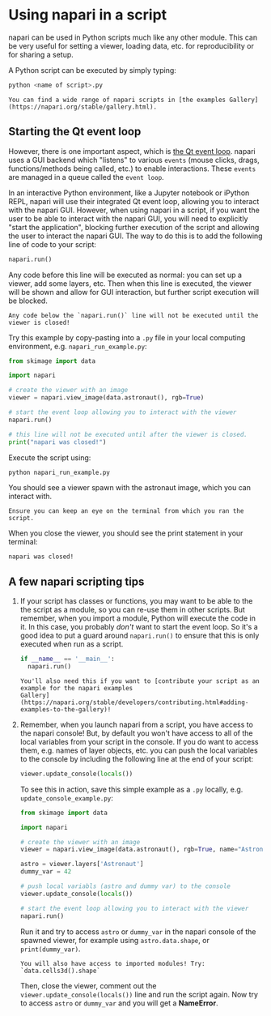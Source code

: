 # Using napari in a script

napari can be used in Python scripts much like any other module. This can be very useful
for setting a viewer, loading data, etc. for  reproducibility or for sharing a setup.

A Python script can be executed by simply typing:

```bash
python <name of script>.py
```

```{tip}
You can find a wide range of napari scripts in [the examples Gallery](https://napari.org/stable/gallery.html).
```

## Starting the Qt event loop

However, there is one important aspect, which is [the Qt event loop](https://napari.org/stable/guides/event_loop.html#an-introduction-to-the-event-loop-in-napari). napari uses a GUI backend which
"listens" to various `events` (mouse clicks, drags, functions/methods being called, etc.) to 
enable interactions. These `events` are managed in a queue called the `event loop`.   

In an interactive Python environment, like a Jupyter notebook or iPython REPL, napari will use their 
integrated Qt event loop, allowing you to interact with the napari GUI. However, when using napari 
in a script, if you want the user to be able to interact with the napari GUI, you will need to 
explicitly "start the application", blocking further execution of the script and allowing the user 
to interact the napari GUI. The way to do this is to add the following line of code to your script:

```Python
napari.run()
```

Any code before this line will be executed as normal: you can set up a viewer, add some layers, etc.
Then when this line is executed, the viewer will be shown and allow for GUI interaction, but further
script execution will be blocked. 

```{important}
Any code below the `napari.run()` line will not be executed until the viewer is closed!
```

Try this example by copy-pasting into a `.py` file in your local computing environment, e.g.
`napari_run_example.py`:

```Python
from skimage import data

import napari

# create the viewer with an image
viewer = napari.view_image(data.astronaut(), rgb=True)

# start the event loop allowing you to interact with the viewer
napari.run()

# this line will not be executed until after the viewer is closed.
print("napari was closed!")
```

Execute the script using:

```bash
python napari_run_example.py
```

You should see a viewer spawn with the astronaut image, which you can interact with.

```{important}
Ensure you can keep an eye on the terminal from which you ran the script.
```

When you close the viewer, you should see the print statement in your terminal:

```
napari was closed!
```

## A few napari scripting tips

1. If your script has classes or functions, you may want to be able to the the script as a module, so
   you can re-use them in other scripts. But remember, when you import a module, Python will execute 
   the code in it. In this case, you probably *don't* want to start the event loop. So it's a good 
   idea to put a guard around `napari.run()` to ensure that this is only executed when run as a script.
   
   ```Python
   if __name__ == '__main__':
     napari.run()
   ```

   ```{tip}
   You'll also need this if you want to [contribute your script as an example for the napari examples
   Gallery](https://napari.org/stable/developers/contributing.html#adding-examples-to-the-gallery)!
   ```

1. Remember, when you launch napari from a script, you have access to the napari console! But, by default
   you won't have access to all of the local variables from your script in the console. If you do want
   to access them, e.g. names of layer objects, etc. you can push the local variables to the console by
   including the following line at the end of your script:

   ```Python
   viewer.update_console(locals())
   ```
   
   To see this in action, save this simple example as a `.py` locally, e.g. `update_console_example.py`:

   ```Python
   from skimage import data

   import napari

   # create the viewer with an image
   viewer = napari.view_image(data.astronaut(), rgb=True, name="Astronaut")

   astro = viewer.layers['Astronaut']
   dummy_var = 42

   # push local variabls (astro and dummy var) to the console
   viewer.update_console(locals())

   # start the event loop allowing you to interact with the viewer
   napari.run()
   ```
   
   Run it and try to access `astro` or `dummy_var` in the napari console of the spawned viewer, 
   for example using `astro.data.shape`, or `print(dummy_var)`.
   
   ```{tip} 
   You will also have access to imported modules! Try: `data.cells3d().shape`
   ```

   Then, close the viewer, comment out the `viewer.update_console(locals())` line and run the script 
   again. Now try to access `astro` or `dummy_var` and you will get a **NameError**.
